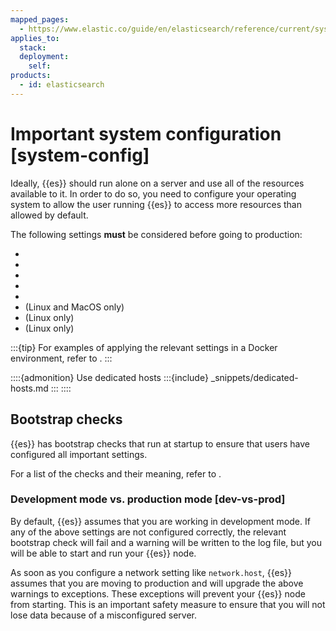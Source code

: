 ```yaml
---
mapped_pages:
  - https://www.elastic.co/guide/en/elasticsearch/reference/current/system-config.html
applies_to:
  stack:
  deployment:
    self:
products:
  - id: elasticsearch
---
```


# Important system configuration [system-config]

Ideally, {{es}} should run alone on a server and use all of the resources available to it. In order to do so, you need to configure your operating system to allow the user running {{es}} to access more resources than allowed by default.

The following settings **must** be considered before going to production:

* [](setting-system-settings.md)
* [](setup-configuration-memory.md)
* [](vm-max-map-count.md)
* [](max-number-of-threads.md)
* [](networkaddress-cache-ttl.md)
* [](file-descriptors.md) (Linux and MacOS only)
* [](executable-jna-tmpdir.md) (Linux only)
* [](system-config-tcpretries.md) (Linux only)

:::{tip}
For examples of applying the relevant settings in a Docker environment, refer to [](/deploy-manage/deploy/self-managed/install-elasticsearch-docker-prod.md).
:::

::::{admonition} Use dedicated hosts
:::{include} _snippets/dedicated-hosts.md
:::
::::

## Bootstrap checks

{{es}} has bootstrap checks that run at startup to ensure that users have configured all important settings. 

For a list of the checks and their meaning, refer to [](/deploy-manage/deploy/self-managed/bootstrap-checks.md).

### Development mode vs. production mode [dev-vs-prod] 

By default, {{es}} assumes that you are working in development mode. If any of the above settings are not configured correctly, the relevant bootstrap check will fail and a warning will be written to the log file, but you will be able to start and run your {{es}} node.

As soon as you configure a network setting like `network.host`, {{es}} assumes that you are moving to production and will upgrade the above warnings to exceptions. These exceptions will prevent your {{es}} node from starting. This is an important safety measure to ensure that you will not lose data because of a misconfigured server.









